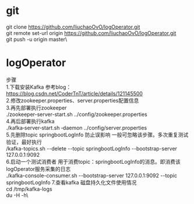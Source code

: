 # git 
git clone https://github.com/liuchaoOvO/logOperator.git \
git remote set-url origin https://github.com/liuchaoOvO/logOperator.git \
git push -u origin master\

# logOperator
步骤\
1.下载安装Kafka 参考blog：https://blog.csdn.net/CoderTnT/article/details/121145500 \
2.修改zookeeper.properties、server.properties配置信息\
3.再先部署执行zookeeper\
./zookeeper-server-start.sh  ../config/zookeeper.properties\
4.再后部署执行kafka\
./kafka‐server‐start.sh ‐daemon ../config/server.properties\
5.先删除topic springbootLogInfo 防止误影响 一般可忽略该步骤。多次重复测试验证，最好执行\
/kafka-topics.sh --delete --topic springbootLogInfo   --bootstrap-server 127.0.0.1:9092\
6.启动一个测试消费者 用于消费topic：springbootLogInfo的消息。即消费该logOperator服务采集的日志\
./kafka-console-consumer.sh  --bootstrap-server 127.0.0.1:9092 --topic  springbootLogInfo
7.查看kafka 磁盘持久化文件使用情况\
cd /tmp/kafka-logs\
du -H -h\
